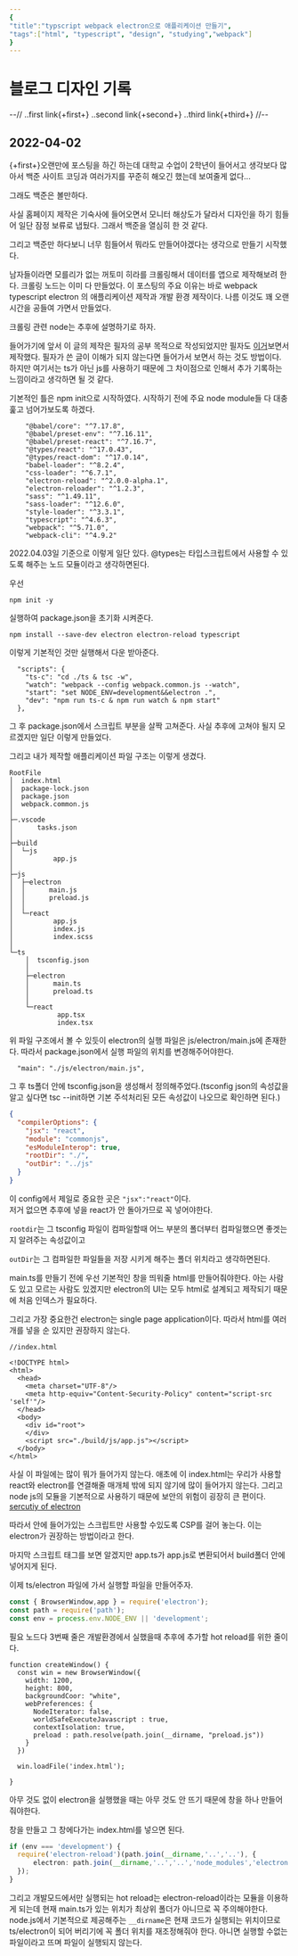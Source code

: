 ```yaml
---
{
"title":"typscript webpack electron으로 애플리케이션 만들기",
"tags":["html", "typescript", "design", "studying","webpack"]
}
---
```


# 블로그 디자인 기록
   
--//
..first link{+first+}
..second link{+second+}
..third link{+third+}
//--

## 2022-04-02
{+first+}오랜만에 포스팅을 하긴 하는데 대학교 수업이 2학년이 들어서고 생각보다 많아서 백준 사이트 코딩과 여러가지를 꾸준히 해오긴 했는데 보여줄게 없다... 

그래도 백준은 볼만하다. 

사실 홈페이지 제작은 기숙사에 들어오면서 모니터 해상도가 달라서 디자인을 하기 힘들어 일단 잠정 보류로 냅뒀다. 그래서 백준을 열심히 한 것 같다.

그리고 백준만 하다보니 너무 힘들어서 뭐라도 만들어야겠다는 생각으로 만들기 시작했다.

남자들이라면 모를리가 없는 꺼토미 히라를 크롤링해서 데이터를 앱으로 제작해보려 한다.
크롤링 노드는 이미 다 만들었다. 이 포스팅의 주요 이유는 바로 webpack typescript electron 의 애플리케이션 제작과 개발 환경 제작이다. 
나름 이것도 꽤 오랜 시간을 공들여 가면서 만들었다.

크롤링 관련 node는 추후에 설명하기로 하자.

들어가기에 앞서 이 글의 제작은 필자의 공부 목적으로 작성되었지만 필자도 [이거]보면서 제작했다.
필자가 쓴 글이 이해가 되지 않는다면 들어가서 보면서 하는 것도 방법이다. 하지만 여기서는 ts가 아닌 js를 사용하기 때문에 그 차이점으로 인해서 추가 기록하는 느낌이라고 생각하면 될 것 같다.

기본적인 틀은 npm init으로 시작하였다.
시작하기 전에 주요 node module들 다 대충 훑고 넘어가보도록 하겠다.

```
    "@babel/core": "^7.17.8",
    "@babel/preset-env": "^7.16.11",
    "@babel/preset-react": "^7.16.7",
    "@types/react": "^17.0.43",
    "@types/react-dom": "^17.0.14",
    "babel-loader": "^8.2.4",
    "css-loader": "^6.7.1",
    "electron-reload": "^2.0.0-alpha.1",
    "electron-reloader": "^1.2.3",
    "sass": "^1.49.11",
    "sass-loader": "^12.6.0",
    "style-loader": "^3.3.1",
    "typescript": "^4.6.3",
    "webpack": "^5.71.0",
    "webpack-cli": "^4.9.2"
```

2022.04.03일 기준으로 이렇게 일단 있다. @types는 타입스크립트에서 사용할 수 있도록 해주는 노드 모듈이라고 생각하면된다.

우선
```
npm init -y
```
실행하여 package.json을 초기화 시켜준다.

```shell
npm install --save-dev electron electron-reload typescript
```

이렇게 기본적인 것만 실행해서 다운 받아준다.

```
  "scripts": {
    "ts-c": "cd ./ts & tsc -w",
    "watch": "webpack --config webpack.common.js --watch",
    "start": "set NODE_ENV=development&&electron .",
    "dev": "npm run ts-c & npm run watch & npm start"
  },
```

그 후 package.json에서 스크립트 부분을 살짝 고쳐준다. 사실 추후에 고쳐야 될지 모르겠지만 일단 이렇게 만들었다.

그리고 내가 제작할 애플리케이션 파일 구조는 이렇게 생겼다.

```
RootFile
│  index.html
│  package-lock.json
│  package.json
│  webpack.common.js
│
├─.vscode
│      tasks.json
│
├─build
│  └─js
│          app.js
│
├─js
│  ├─electron
│  │      main.js
│  │      preload.js
│  │
│  └─react
│          app.js
│          index.js
│          index.scss
│
└─ts
    │  tsconfig.json
    │
    ├─electron
    │      main.ts
    │      preload.ts
    │
    └─react
            app.tsx
            index.tsx
```

위 파일 구조에서 볼 수 있듯이 electron의 실행 파일은 js/electron/main.js에 존재한다. 따라서 package.json에서 실행 파일의 위치를 변경해주어야한다.
```
  "main": "./js/electron/main.js",
```

그 후 ts폴더 안에 tsconfig.json을 생성해서 정의해주었다.(tsconfig json의 속성값을 알고 싶다면 tsc --init하면 기본 주석처리된 모든 속성값이 나오므로 확인하면 된다.)

```json
{
  "compilerOptions": {
    "jsx": "react",                                
    "module": "commonjs",                                
    "esModuleInterop": true,                             
    "rootDir": "./",
    "outDir": "../js"
  }
}
```
이 config에서 제일로 중요한 곳은 `"jsx":"react"`이다.  
저거 없으면 추후에 넣을 react가 안 돌아가므로 꼭 넣어야한다.  

`rootdir`는 그 tsconfig 파일이 컴파일할때 어느 부분의 폴더부터 컴파일했으면 좋겟는지 알려주는 속성값이고

`outDir`는 그 컴파일한 파일들을 저장 시키게 해주는 폴더 위치라고 생각하면된다.

main.ts를 만들기 전에 우선 기본적인 창을 띄워줄 html를 만들어줘야한다.
아는 사람도 있고 모르는 사람도 있겠지만 electron의 UI는 모두 html로 설계되고 제작되기 때문에 처음 인덱스가 필요하다.

그리고 가장 중요한건 electron는 single page application이다. 따라서 html를 여러개를 넣을 순 있지만 권장하지 않는다.


```
//index.html

<!DOCTYPE html>
<html>
  <head>
    <meta charset="UTF-8"/>
    <meta http-equiv="Content-Security-Policy" content="script-src 'self'"/>
  </head>
  <body>
    <div id="root">
    </div>
    <script src="./build/js/app.js"></script>
  </body>
</html>
```
사실 이 파일에는 많이 뭐가 들어가지 않는다. 애초에 이 index.html는 우리가 사용할 react와 electron를 연결해줄 매개체 밖에 되지 않기에 
많이 들어가지 않는다.
그리고 node js의 모듈을 기본적으로 사용하기 때문에 보안의 위험이 굉장히 큰 편이다. [sercutiy of electron]

따라서 안에 들어가있는 스크립트만 사용할 수있도록 CSP를 걸어 놓는다. 
이는 electron가 권장하는 방법이라고 한다.

마지막 스크립트 태그를 보면 알겠지만 app.ts가 app.js로 변환되어서 build폴더 안에 넣어지게 된다.

이제  ts/electron 파일에 가서 실행할 파일을 만들어주자.

```typescript
const { BrowserWindow,app } = require('electron'); 
const path = require('path');
const env = process.env.NODE_ENV || 'development';
```

필요 노드다 3번째 줄은 개발환경에서 실했을때 추후에 추가할 hot reload를 위한 줄이다.


```
function createWindow() {
  const win = new BrowserWindow({
    width: 1200,
    height: 800,
    backgroundCoor: "white",
    webPreferences: {
      NodeIterator: false,
      worldSafeExecuteJavascript : true,
      contextIsolation: true,
      preload : path.resolve(path.join(__dirname, "preload.js"))
    }
  })

  win.loadFile('index.html');
  
}
```
아무 것도 없이 electron을 실행했을 때는 아무 것도 안 뜨기 때문에 창을 하나 만들어줘야한다.

창을 만들고 그 창에다가는 index.html를 넣으면 된다.


```typescript
if (env === 'development') {
  require('electron-reload')(path.join(__dirname,'..','..'), {
      electron: path.join(__dirname,'..','..','node_modules','electron')
  });
}
```

그리고 개발모드에서만 실행되는 hot reload는 electron-reload이라는 모듈을 이용하게 되는데 현재 main.ts가 있는 위치가 최상위 폴더가 아니므로 꼭 주의해야한다.
node.js에서 기본적으로 제공해주는 `__dirname`은 현재 코드가 실행되는 위치이므로 ts/electron이 되어 버리기에 꼭 폴더 위치를 재조정해줘야 한다.
아니면 실행할 수없는 파일이라고 뜨며 파일이 실행되지 않는다.


[이거]:https://www.youtube.com/watch?v=VCl8li22mrA
[sercutiy of electron]:https://www.electronjs.org/docs/latest/tutorial/security
